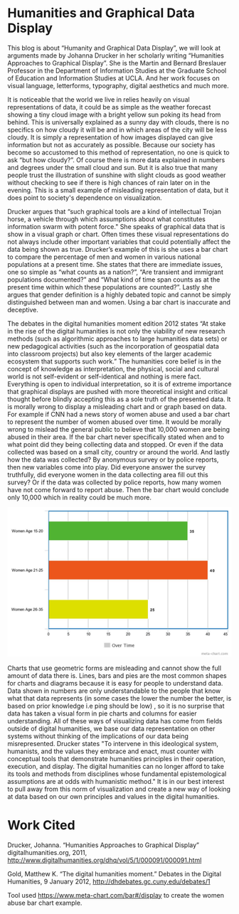 # Humanities and Graphical Data Display


This blog is about “Humanity and Graphical Data Display”, we will look at arguments made by Johanna Drucker in her scholarly writing “Humanities Approaches to Graphical Display”. She is the Martin and Bernard Breslauer Professor in the Department of Information Studies at the Graduate School of Education and Information Studies at UCLA. And her work focuses on visual language, letterforms, typography, digital aesthetics and much more. 

It is noticeable that the world we live in relies heavily on visual representations of data, it could be as simple as the weather forecast showing a tiny cloud image with a bright yellow sun poking its head from behind. This is universally explained as a sunny day with clouds, there is no specifics on how cloudy it will be and in which areas of the city will be less cloudy. It is simply a representation of how images displayed can give information but not as accurately as possible. Because our society has become so accustomed to this method of representation, no one is quick to ask “but how cloudy?”. Of course there is more data explained in numbers and degrees under the small cloud and sun. But it is also true that many people trust the illustration of sunshine with slight clouds as good weather without checking to see if there is high chances of rain later on in the evening. This is a small example of misleading representation of data, but it does point to society's dependence on visualization. 

Drucker argues that “such graphical tools are a kind of intellectual Trojan horse, a vehicle through which assumptions about what constitutes information swarm with potent force." She speaks of graphical data that is show in a visual graph or chart. Often times these visual representations do not always include other important variables that could potentially affect the data being shown as true. Drucker’s example of this is she uses a bar chart to compare the percentage of men and women in various national populations at a present time. She states that there are immediate issues, one so simple as “what counts as a nation?”, “Are transient and immigrant populations documented?” and “What kind of time span counts as at the present time within which these populations are counted?”. Lastly she argues that gender definition is a highly debated topic and cannot be simply distinguished between man and women. Using a bar chart is inaccurate and deceptive. 
	
The debates in the digital humanities moment edition 2012 states “At stake in the rise of the digital humanities is not only the viability of new research methods (such as algorithmic approaches to large humanities data sets) or new pedagogical activities (such as the incorporation of geospatial data into classroom projects) but also key elements of the larger academic ecosystem that supports such work.” The humanities core belief is in the concept of knowledge as interpretation, the physical, social and cultural world is not self-evident or self-identical and nothing is mere fact. Everything is open to individual interpretation, so it is of extreme importance that graphical displays are pushed with more theoretical insight and critical thought before blindly accepting this as a sole truth of the presented data. It is morally wrong to display a misleading chart and or graph based on data. For example if CNN had a news story of women abuse and used a bar chart to represent the number of women abused over time. It would be morally wrong to mislead the general public to believe that 10,000 women are being abused in their area. If the bar chart never specifically stated when and to what point did they being collecting data and stopped. Or even if the data collected was based on a small city, country or around the world. And lastly how the data was collected? By anonymous survey or by police reports, then new variables come into play. Did everyone answer the survey truthfully, did everyone women in the data collecting area fill out this survey? Or if the data was collected by police reports, how many women have not come forward to report abuse. Then the bar chart would conclude only 10,000 which in reality could be much more. 

<img src="meta-chart.jpeg" alt="example img">

Charts that use geometric forms are misleading and cannot show the full amount of data there is. Lines, bars and pies are the most common shapes for charts and diagrams because it is easy for people to understand data. Data shown in numbers are only understandable to the people that know what that data represents (in some cases the lower the number the better, is based on prior knowledge i.e ping should be low) , so it is no surprise that data has taken a visual form in pie charts and columns for easier understanding.  All of these ways of visualizing data has come from fields outside of digital humanities, we base our data representation on other systems without thinking of the implications of our data being misrepresented. Drucker states "To intervene in this ideological system, humanists, and the values they embrace and enact, must counter with conceptual tools that demonstrate humanities principles in their operation, execution, and display. The digital humanities can no longer afford to take its tools and methods from disciplines whose fundamental epistemological assumptions are at odds with humanistic method." It is in our best interest to pull away from this norm of visualization and create a new way of looking at data based on our own principles and values in the digital humanities.


# Work Cited

Drucker, Johanna. “Humanities Approaches to Graphical Display” digitalhumanities.org, 2011, http://www.digitalhumanities.org/dhq/vol/5/1/000091/000091.html 

Gold, Matthew K. “The digital humanities moment.” Debates in the Digital Humanities, 9 January 2012, http://dhdebates.gc.cuny.edu/debates/1  

Tool used https://www.meta-chart.com/bar#/display to create the women abuse bar chart example. 

